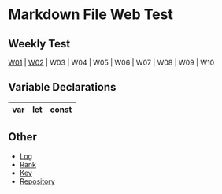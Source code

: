 # Markdown File Web Test

## Weekly Test
 [W01](W01) | [W02](W02) | W03 | W04 | W05 | W06 | W07 | W08 | W09 | W10

## Variable Declarations

| **var** | **let** | **const** |
|-----|-----|-----|


## Other
- [Log](google.com)
- [Rank](google.com)
- [Key](google.com)
- [Repository](google.com)

